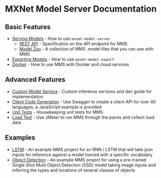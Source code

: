 # MXNet Model Server Documentation

## Basic Features
* [Serving Models](server.md) - How to use `mxnet-model-server`
  * [REST API](rest_api.md) - Specification on the API endpoint for MMS
  * [Model Zoo](model_zoo.md) - A collection of MMS .model files that you can use with MMS
* [Exporting Models](export.md) - How to use `mxnet-model-export`
* [Docker](../docker/README.md) - How to use MMS with Docker and cloud services

## Advanced Features
* [Custom Model Service](custom_service.md) - Custom inference services and dev guide for implementation
* [Client Code Generation](code_gen.md) - Use Swagger to create a client API for over 40 languages; a JavaScript example is provided
* [Unit Tests](../mms/tests/README.md) - Housekeeping unit tests for MMS
* [Load Test](../load-test/README.md) - Use JMeter to run MMS through the paces and collect load data

## Examples
* [LSTM](../examples/lstm_ptb/README.md) - An example MMS project for an RNN / LSTM that will take json inputs for inference against a model trained with a specific vocabulary
* [Object Detection](../examples/ssd/README.md) - An example MMS project for using a pre-trained Single Shot Multi Object Detection (SSD) model taking image inputs and inferring the types and locations of several classes of objects
